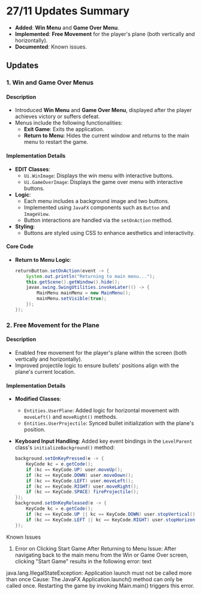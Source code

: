 # 27/11 Updates Summary

- **Added**: **Win Menu** and **Game Over Menu**.
- **Implemented**: **Free Movement** for the player's plane (both vertically and horizontally).
- **Documented**: Known issues.


## Updates

### 1. **Win and Game Over Menus**

#### Description
- Introduced **Win Menu** and **Game Over Menu**, displayed after the player achieves victory or suffers defeat.
- Menus include the following functionalities:
  - **Exit Game**: Exits the application.
  - **Return to Menu**: Hides the current window and returns to the main menu to restart the game.

#### Implementation Details
- **EDIT Classes**:
  - `Ui.WinImage`: Displays the win menu with interactive buttons.
  - `Ui.GameOverImage`: Displays the game over menu with interactive buttons.
- **Logic**:
  - Each menu includes a background image and two buttons.
  - Implemented using `JavaFX` components such as `Button` and `ImageView`.
  - Button interactions are handled via the `setOnAction` method.
- **Styling**:
  - Buttons are styled using CSS to enhance aesthetics and interactivity.

#### Core Code
- **Return to Menu Logic**:
  ```java
  returnButton.setOnAction(event -> {
      System.out.println("Returning to main menu...");
      this.getScene().getWindow().hide();
      javax.swing.SwingUtilities.invokeLater(() -> {
          MainMenu mainMenu = new MainMenu();
          mainMenu.setVisible(true);
      });
  });
### 2. **Free Movement for the Plane**

#### Description
- Enabled free movement for the player's plane within the screen (both vertically and horizontally).
- Improved projectile logic to ensure bullets' positions align with the plane's current location.

#### Implementation Details
- **Modified Classes**:
  - `Entities.UserPlane`: Added logic for horizontal movement with `moveLeft()` and `moveRight()` methods.
  - `Entities.UserProjectile`: Synced bullet initialization with the plane's position.
- **Keyboard Input Handling**:
  Added key event bindings in the `LevelParent` class's `initializeBackground()` method:

  ```java
  background.setOnKeyPressed(e -> {
      KeyCode kc = e.getCode();
      if (kc == KeyCode.UP) user.moveUp();
      if (kc == KeyCode.DOWN) user.moveDown();
      if (kc == KeyCode.LEFT) user.moveLeft();
      if (kc == KeyCode.RIGHT) user.moveRight();
      if (kc == KeyCode.SPACE) fireProjectile();
  });
  background.setOnKeyReleased(e -> {
      KeyCode kc = e.getCode();
      if (kc == KeyCode.UP || kc == KeyCode.DOWN) user.stopVertical();
      if (kc == KeyCode.LEFT || kc == KeyCode.RIGHT) user.stopHorizontal();
  });
Known Issues
1. Error on Clicking Start Game After Returning to Menu
Issue: After navigating back to the main menu from the Win or Game Over screen, clicking "Start Game" results in the following error:
text

java.lang.IllegalStateException: Application launch must not be called more than once
Cause: The JavaFX Application.launch() method can only be called once. Restarting the game by invoking Main.main() triggers this error.
